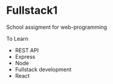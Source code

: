 # Fullstack1
School assigment for web-programming

To Learn
  - REST API
  - Express
  - Node
  - Fullstack development
  - React
